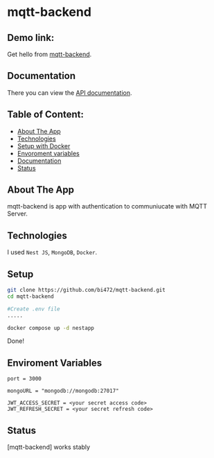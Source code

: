 # mqtt-backend

## Demo link:
Get hello from [mqtt-backend](http://46.254.20.115:3000/).

## Documentation
There you can view the [API documentation](http://46.254.20.115:3000/docs).

## Table of Content:

- [About The App](#about-the-app)
- [Technologies](#technologies)
- [Setup with Docker](#setup)
- [Envoroment variables](#setup)
- [Documentation](#documentation)
- [Status](#status)
## About The App
mqtt-backend is app with authentication to communiucate with MQTT Server.
## Technologies
I used `Nest JS`, `MongoDB`, `Docker`.

## Setup
```bash
git clone https://github.com/bi472/mqtt-backend.git
cd mqtt-backend

#Create .env file
.....

docker compose up -d nestapp
```
Done!

## Enviroment Variables
```env
port = 3000

mongoURL = "mongodb://mongodb:27017"

JWT_ACCESS_SECRET = <your secret access code>
JWT_REFRESH_SECRET = <your secret refresh code>
```

## Status
[mqtt-backend] works stably
